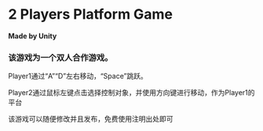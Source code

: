 # 2 Players Platform Game

**Made by Unity**
 
### 该游戏为一个双人合作游戏。

Player1通过“A”“D”左右移动，“Space”跳跃。

Player2通过鼠标左键点击选择控制对象，并使用方向键进行移动，作为Player1的平台

该游戏可以随便修改并且发布，免费使用注明出处即可

